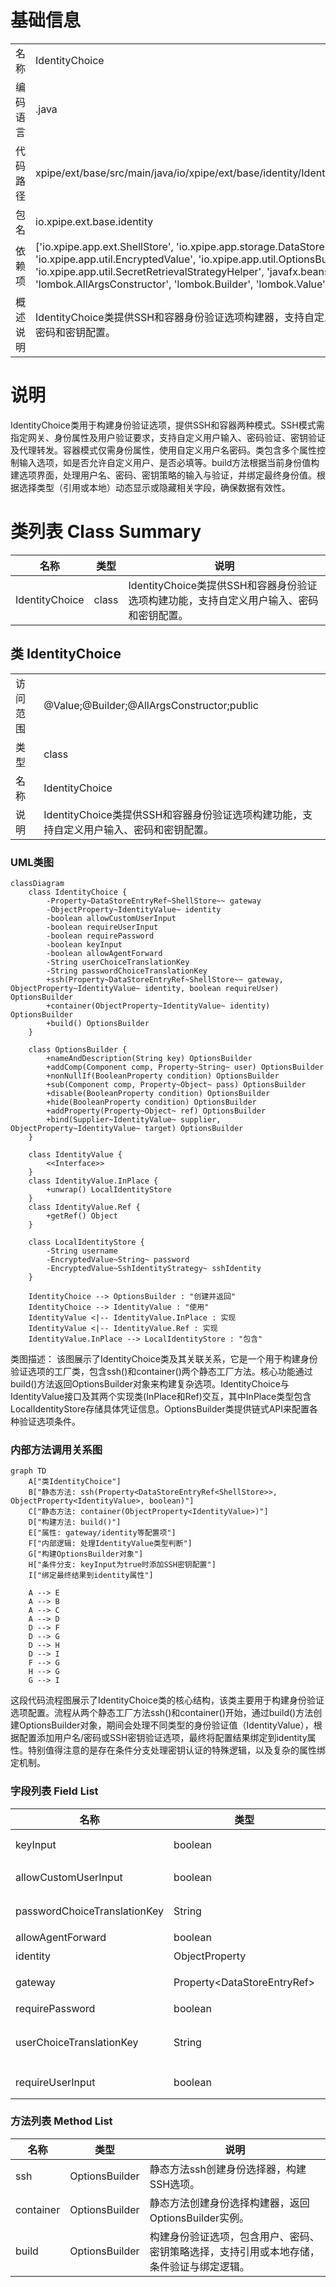 # 基础信息

|      |      |
|------|------|
| 名称 | IdentityChoice |
| 编码语言 | .java |
| 代码路径 | xpipe/ext/base/src/main/java/io/xpipe/ext/base/identity/IdentityChoice.java |
| 包名 | io.xpipe.ext.base.identity |
| 依赖项 | ['io.xpipe.app.ext.ShellStore', 'io.xpipe.app.storage.DataStoreEntryRef', 'io.xpipe.app.util.EncryptedValue', 'io.xpipe.app.util.OptionsBuilder', 'io.xpipe.app.util.SecretRetrievalStrategyHelper', 'javafx.beans.property', 'lombok.AllArgsConstructor', 'lombok.Builder', 'lombok.Value'] |
| 概述说明 | IdentityChoice类提供SSH和容器身份验证选项构建器，支持自定义用户输入、密码和密钥配置。 |

# 说明

IdentityChoice类用于构建身份验证选项，提供SSH和容器两种模式。SSH模式需指定网关、身份属性及用户验证要求，支持自定义用户输入、密码验证、密钥验证及代理转发。容器模式仅需身份属性，使用自定义用户名密码。类包含多个属性控制输入选项，如是否允许自定义用户、是否必填等。build方法根据当前身份值构建选项界面，处理用户名、密码、密钥策略的输入与验证，并绑定最终身份值。根据选择类型（引用或本地）动态显示或隐藏相关字段，确保数据有效性。

# 类列表 Class Summary

| 名称   | 类型  | 说明 |
|-------|------|-------------|
| IdentityChoice | class | IdentityChoice类提供SSH和容器身份验证选项构建功能，支持自定义用户输入、密码和密钥配置。 |



## 类 IdentityChoice

|      |      |
|------|------|
| 访问范围 | @Value;@Builder;@AllArgsConstructor;public |
| 类型 | class |
| 名称 | IdentityChoice |
| 说明 | IdentityChoice类提供SSH和容器身份验证选项构建功能，支持自定义用户输入、密码和密钥配置。 |


### UML类图

```mermaid
classDiagram
    class IdentityChoice {
        -Property~DataStoreEntryRef~ShellStore~~ gateway
        -ObjectProperty~IdentityValue~ identity
        -boolean allowCustomUserInput
        -boolean requireUserInput
        -boolean requirePassword
        -boolean keyInput
        -boolean allowAgentForward
        -String userChoiceTranslationKey
        -String passwordChoiceTranslationKey
        +ssh(Property~DataStoreEntryRef~ShellStore~~ gateway, ObjectProperty~IdentityValue~ identity, boolean requireUser) OptionsBuilder
        +container(ObjectProperty~IdentityValue~ identity) OptionsBuilder
        +build() OptionsBuilder
    }

    class OptionsBuilder {
        +nameAndDescription(String key) OptionsBuilder
        +addComp(Component comp, Property~String~ user) OptionsBuilder
        +nonNullIf(BooleanProperty condition) OptionsBuilder
        +sub(Component comp, Property~Object~ pass) OptionsBuilder
        +disable(BooleanProperty condition) OptionsBuilder
        +hide(BooleanProperty condition) OptionsBuilder
        +addProperty(Property~Object~ ref) OptionsBuilder
        +bind(Supplier~IdentityValue~ supplier, ObjectProperty~IdentityValue~ target) OptionsBuilder
    }

    class IdentityValue {
        <<Interface>>
    }
    class IdentityValue.InPlace {
        +unwrap() LocalIdentityStore
    }
    class IdentityValue.Ref {
        +getRef() Object
    }

    class LocalIdentityStore {
        -String username
        -EncryptedValue~String~ password
        -EncryptedValue~SshIdentityStrategy~ sshIdentity
    }

    IdentityChoice --> OptionsBuilder : "创建并返回"
    IdentityChoice --> IdentityValue : "使用"
    IdentityValue <|-- IdentityValue.InPlace : 实现
    IdentityValue <|-- IdentityValue.Ref : 实现
    IdentityValue.InPlace --> LocalIdentityStore : "包含"
```

类图描述：
该图展示了IdentityChoice类及其关联关系，它是一个用于构建身份验证选项的工厂类，包含ssh()和container()两个静态工厂方法。核心功能通过build()方法返回OptionsBuilder对象来构建复杂选项。IdentityChoice与IdentityValue接口及其两个实现类(InPlace和Ref)交互，其中InPlace类型包含LocalIdentityStore存储具体凭证信息。OptionsBuilder类提供链式API来配置各种验证选项条件。


### 内部方法调用关系图

```mermaid
graph TD
    A["类IdentityChoice"]
    B["静态方法: ssh(Property<DataStoreEntryRef<ShellStore>>, ObjectProperty<IdentityValue>, boolean)"]
    C["静态方法: container(ObjectProperty<IdentityValue>)"]
    D["构建方法: build()"]
    E["属性: gateway/identity等配置项"]
    F["内部逻辑: 处理IdentityValue类型判断"]
    G["构建OptionsBuilder对象"]
    H["条件分支: keyInput为true时添加SSH密钥配置"]
    I["绑定最终结果到identity属性"]

    A --> E
    A --> B
    A --> C
    A --> D
    D --> F
    D --> G
    D --> H
    D --> I
    F --> G
    H --> G
    G --> I
```

这段代码流程图展示了IdentityChoice类的核心结构，该类主要用于构建身份验证选项配置。流程从两个静态工厂方法ssh()和container()开始，通过build()方法创建OptionsBuilder对象，期间会处理不同类型的身份验证值（IdentityValue），根据配置添加用户名/密码或SSH密钥验证选项，最终将配置结果绑定到identity属性。特别值得注意的是存在条件分支处理密钥认证的特殊逻辑，以及复杂的属性绑定机制。

### 字段列表 Field List

| 名称  | 类型  | 说明 |
|-------|-------|------|
| keyInput | boolean | 布尔型变量keyInput |
| allowCustomUserInput | boolean | 允许自定义用户输入。 |
| passwordChoiceTranslationKey | String | 字符串密码选择翻译键 |
| allowAgentForward | boolean | 允许代理转发 |
| identity | ObjectProperty<IdentityValue> | 对象属性标识值 |
| gateway | Property<DataStoreEntryRef<ShellStore>> | ShellStore的网关属性 |
| requirePassword | boolean | 需要密码 |
| userChoiceTranslationKey | String | 字符串变量存储用户选择的翻译键。 |
| requireUserInput | boolean | 布尔变量requireUserInput |

### 方法列表 Method List

| 名称  | 类型  | 说明 |
|-------|-------|------|
| ssh | OptionsBuilder | 静态方法ssh创建身份选择器，构建SSH选项。 |
| container | OptionsBuilder | 静态方法创建身份选择构建器，返回OptionsBuilder实例。 |
| build | OptionsBuilder | 构建身份验证选项，包含用户、密码、密钥策略选择，支持引用或本地存储，条件验证与绑定逻辑。 |




